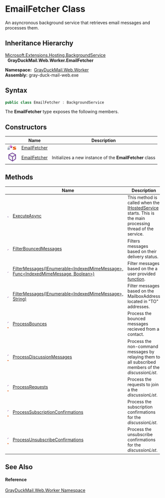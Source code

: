 EmailFetcher Class
==================
An asyncronous background service that retrieves email messages and processes them.


Inheritance Hierarchy
---------------------
[Microsoft.Extensions.Hosting.BackgroundService][1]  
  **GrayDuckMail.Web.Worker.EmailFetcher**  

  **Namespace:**  [GrayDuckMail.Web.Worker][2]  
  **Assembly:** gray-duck-mail-web.exe

Syntax
------

```csharp
public class EmailFetcher : BackgroundService
```

The **EmailFetcher** type exposes the following members.


Constructors
------------

|                                   | Name              | Description                                              |
| --------------------------------- | ----------------- | -------------------------------------------------------- |
| ![Private method]![Static member] | [EmailFetcher][3] |                                                          |
| ![Public method]                  | [EmailFetcher][4] | Initializes a new instance of the **EmailFetcher** class |


Methods
-------

|                                   | Name                                                                                          | Description                                                                                                   |
| --------------------------------- | --------------------------------------------------------------------------------------------- | ------------------------------------------------------------------------------------------------------------- |
| ![Protected method]               | [ExecuteAsync][5]                                                                             | This method is called when the [IHostedService][6] starts. This is the main processing thread of the service. |
| ![Private method]                 | [FilterBouncedMessages][7]                                                                    | Filters messages based on their delivery status.                                                              |
| ![Private method]                 | [FilterMessages(IEnumerable&lt;IndexedMimeMessage>, Func&lt;IndexedMimeMessage, Boolean>)][8] | Filter messages based on the a user provided [function][9].                                                   |
| ![Private method]                 | [FilterMessages(IEnumerable&lt;IndexedMimeMessage>, String)][10]                              | Filter messages based on the MailboxAddress located in "TO" addresses.                                        |
| ![Private method]![Static member] | [ProcessBounces][11]                                                                          | Process the bounced messages recieved from a contact.                                                         |
| ![Private method]![Static member] | [ProcessDiscussionMessages][12]                                                               | Process the non-command messages by relaying them to all subscribed members of the *discussionList*.          |
| ![Private method]![Static member] | [ProcessRequests][13]                                                                         | Process the requests to join a the *discussionList*.                                                          |
| ![Private method]![Static member] | [ProcessSubscriptionConfirmations][14]                                                        | Process the subscription confirmations for the *discussionList*.                                              |
| ![Private method]![Static member] | [ProcessUnsubscribeConfirmations][15]                                                         | Process the unsubscribe confirmations for the *discussionList*.                                               |


See Also
--------

#### Reference
[GrayDuckMail.Web.Worker Namespace][2]  

[1]: https://docs.microsoft.com/dotnet/api/microsoft.extensions.hosting.backgroundservice
[2]: ../README.md
[3]: _cctor.md
[4]: _ctor.md
[5]: ExecuteAsync.md
[6]: https://docs.microsoft.com/dotnet/api/microsoft.extensions.hosting.ihostedservice
[7]: FilterBouncedMessages.md
[8]: FilterMessages.md
[9]: https://docs.microsoft.com/dotnet/api/system.func-2
[10]: FilterMessages_1.md
[11]: ProcessBounces.md
[12]: ProcessDiscussionMessages.md
[13]: ProcessRequests.md
[14]: ProcessSubscriptionConfirmations.md
[15]: ProcessUnsubscribeConfirmations.md
[Private method]: ../../icons/privmethod.gif "Private method"
[Static member]: ../../icons/static.gif "Static member"
[Public method]: ../../icons/pubmethod.svg "Public method"
[Protected method]: ../../icons/protmethod.svg "Protected method"